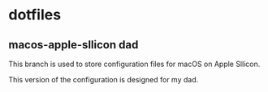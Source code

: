# dotfiles


## macos-apple-sllicon dad




This branch is used to store configuration files for macOS on Apple Sllicon.

This version of the configuration is designed for my dad.


